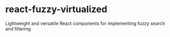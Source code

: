 # react-fuzzy-virtualized
Lightweight and versatile React components for implementing fuzzy search and filtering
